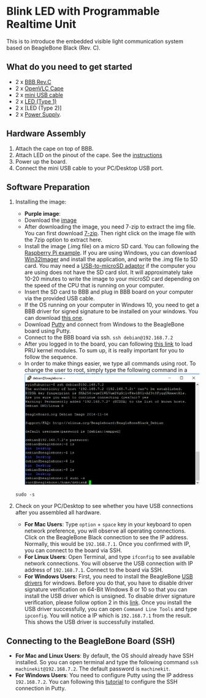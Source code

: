 # Blink LED with Programmable Realtime Unit 
This is to introduce the embedded visible light communication system based on BeagleBone Black (Rev. C). 

## What do you need to get started
* 2 x [BBB Rev.C ](https://beagleboard.org/black) 
* 2 x [OpenVLC Cape](http://nsl.cs.uh.edu/~syin/openvlc/cape1.png)
* 2 x [mini USB cable](http://nsl.cs.uh.edu/~syin/openvlc/miniUSB.jpg)
* 2 x [LED (Type 1)](http://www.vishay.com/docs/83178/tlcr5800.pdf)
* 2 x [LED (Type 2)]
* 2 x [Power Supply](http://elinux.org/images/7/72/DC_Supply.jpg).

## Hardware Assembly
1. Attach the cape on top of BBB.
2. Attach LED on the pinout of the cape. See the [instructions](http://nsl.cs.uh.edu/~syin/openvlc/led_installation.pdf)
3. Power up the board.
4. Connect the mini USB cable to your PC/Desktop USB port.

## Software Preparation
1. Installing the image:
   - **Purple image**: 
   - Download the [image](https://debian.beagleboard.org/images/bone-debian-8.6-lxqt-4gb-armhf-2016-11-06-4gb.img.xz)
   * After downloading the image, you need 7-zip to extract the img file. You can first download [7-zip](http://www.7-zip.org/download.html). Then right click on the image file with the 7zip option to extract here.
   * Install the image (.img file) on a micro SD card. You can following the [Raspberry Pi example](https://www.raspberrypi.org/documentation/installation/installing-images/). If you are using Windows, you can download [Win32Imager](https://sourceforge.net/projects/win32diskimager/) and install the application, and write the .img file to SD card. You may need a [USB-to-microSD adaptor](https://www.amazon.com/Sabrent-SuperSpeed-Windows-Certain-Android/dp/B00OJ5WBUE/ref=pd_lpo_147_bs_t_2?_encoding=UTF8&psc=1&refRID=QDRY01B5EGVBRQ0SWN4G) if the computer you are using does not have the SD card slot. It will approximately take 10-20 minutes to write the image to your microSD card depending on the speed of the CPU that is running on your computer.
   * Insert the SD card to BBB and plug in BBB board on your computer via the provided USB cable.
   * If the OS running on your computer in Windows 10, you need to get a BBB driver for signed signature to be installed on your windows. You can download [this one](http://www.1-2-3-4-5-6.net/beaglebone/black/BONE_D64_signed.zip).
   * Download [Putty](http://www.chiark.greenend.org.uk/~sgtatham/putty/download.html) and connect from Windows to the BeagleBone board using Putty. 
   * Connect to the BBB board via ssh.
     `ssh debian@192.168.7.2`
   * After you logged in to the board, you can following [this link](http://elinux.org/EBC_Exercise_30_PRU_via_remoteproc_and_RPMsg) to load PRU kernel modules. To sum up, it is really important for you to follow the sequence.
   * In order to make things easier, we type all commands using root. To change the user to root, simply type the following command in a
   ![teminal](images/changetoRoot.PNG)
   
   ```
   sudo -s
   ```
   
   
   

 	
2. Check on your PC/Desktop to see whether you have USB connections after you assembled all hardware.
   * **For Mac Users**: Type `option` + `space` key in your keyboard to open network preference, you will observe all operating connections. Click on the BeagleBone Black connection to see the IP address. Normally, this would be `192.168.7.1`. Once you confirmed with IP, you can connect to the board via SSH. 
   * **For Linux Users**: Open Terminal, and type `ifconfig` to see available network connections. You will observe the 
USB connection with IP address of `192.168.7.1`. Connect to the board via SSH.
   * **For Windows Users**:  First, you need to install the BeagleBone [USB drivers](http://beagleboard.org/static/Drivers/Windows/BONE_D64.exe) for windows. Before you do that, you have to disable driver signature verification on 64-Bit Windows 8 or 10 so that you can install the USB driver which is unsigned. To disable driver signature verification, please follow option 2 in this [link](http://www.howtogeek.com/167723/how-to-disable-driver-signature-verification-on-64-bit-windows-8.1-so-that-you-can-install-unsigned-drivers/). Once you install the USB driver successfully, you can open `Command Line Tools` and type `ipconfig`. You will notice a IP which is `192.168.7.1` from
the result. This shows the USB driver is successfully installed. 

## Connecting to the BeagleBone Board (SSH)
   * **For Mac and Linux Users**: By default, the OS should already have SSH installed. So you can open terminal and type the following command  `ssh machinekit@192.168.7.2`. The default password is `machinekit`.
   * **For Windows Users**: You need to configure Putty using the IP address `192.168.7.2`. You can following this [tutorial](https://mediatemple.net/community/products/dv/204404604/using-ssh-in-putty-) to configure the SSH connection in Putty.


 

